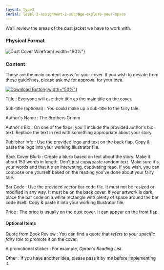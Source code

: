```yaml
---
layout: type3
serial: level-3-assignment-2-subpage-explore-your-space
---
```

We'll review the areas of the dust jacket we have to work with.

### Physical Format

![Dust Cover Wirefram]({{site.url}}/svg/dust-cover-wireframe.svg){:width="90%"}

### Content

These are the main content areas for your cover. If you wish to deviate from these guidelines, please ask me for approval for your idea.

<a href="https://www.dropbox.com/s/djwq2tc3oi0jumu/type-3-grimm-dust-cover.zip?dl=1" title="Download Files" target="_blank">![Download Button]({{site.url}}/svg/button-download.svg){:width="50%"}</a>

Title
: Everyone will use their title as the main title on the cover.

Sub-title (optional)
: You could make up a sub-title to the fairy tale.

Author's Name
: The Brothers Grimm

Author's Bio
: On one of the flaps, you'll include the provided author's bio text. Replace the text in red with something appropriate about your story.

Publisher Info
: Use the provided logo and text on the back flap. Copy & paste the logo into your working Illustrator file.

Back Cover Blurb
: Create a blurb based on text about the story. Make it about 150 words in length. Don't just copy/paste random text. Make sure it's your words and that it's an interesting, captivating read. If you wish, you can compose one yourself based on the reading you've done about your fairy tale.

Bar Code
: Use the provided vector bar code file. It must not be resized or modified in any way. It must be on the back cover. If your artwork is dark, place the bar code on a white rectangle with plenty of space around the bar code itself. Copy & paste it into your working Illustrator file.

Price
: The price is usually on the dust cover. It can appear on the front flap.

####  Optional Items

Quote from Book Review
: You can find a quote that *refers to your specific fairy tale* to promote it on the cover.

A promotional sticker
: For example, *Oprah's Reading List*.

Other
: If you have another idea, please pass it by me before implementing it.